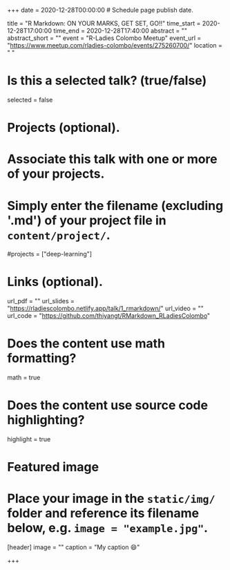 +++
date = 2020-12-28T00:00:00  # Schedule page publish date.

title = "R Markdown: ON YOUR MARKS, GET SET, GO!!"
time_start = 2020-12-28T17:00:00
time_end = 2020-12-28T17:40:00
abstract = ""
abstract_short = ""
event = "R-Ladies Colombo Meetup"
event_url = "https://www.meetup.com/rladies-colombo/events/275260700/"
location = " "

# Is this a selected talk? (true/false)
selected = false

# Projects (optional).
#   Associate this talk with one or more of your projects.
#   Simply enter the filename (excluding '.md') of your project file in `content/project/`.
#projects = ["deep-learning"]

# Links (optional).
url_pdf = ""
url_slides = "https://rladiescolombo.netlify.app/talk/1_rmarkdown/"
url_video = ""
url_code = "https://github.com/thiyangt/RMarkdown_RLadiesColombo"

# Does the content use math formatting?
math = true

# Does the content use source code highlighting?
highlight = true

# Featured image
# Place your image in the `static/img/` folder and reference its filename below, e.g. `image = "example.jpg"`.
[header]
image = ""
caption = "My caption :smile:"

+++

